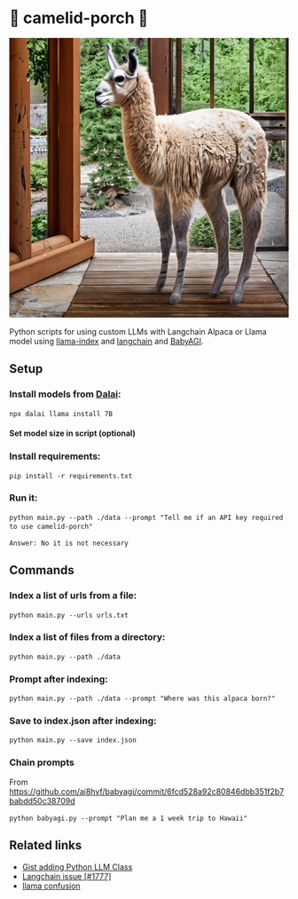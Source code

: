 # 🐪 camelid-porch 🦙 

![](./camelid.jpeg)

Python scripts for using custom LLMs with Langchain Alpaca or Llama model using [llama-index](https://github.com/jerryjliu/llama_index) and [langchain](https://github.com/hwchase17/langchain) and [BabyAGI]().

## Setup

### Install models from [Dalai](https://github.com/cocktailpeanut/dalai):

```
npx dalai llama install 7B
```
  
#### Set model size in script (optional)

### Install requirements:

```
pip install -r requirements.txt
```

### Run it:
```
python main.py --path ./data --prompt "Tell me if an API key required to use camelid-porch"
```

```
Answer: No it is not necessary
```

## Commands

### Index a list of urls from a file:

```
python main.py --urls urls.txt
```

### Index a list of files from a directory:

```
python main.py --path ./data
```

### Prompt after indexing:

```
python main.py --path ./data --prompt "Where was this alpaca born?"
```

### Save to index.json after indexing:

```
python main.py --save index.json
```


### Chain prompts 
From https://github.com/ai8hyf/babyagi/commit/6fcd528a92c80846dbb351f2b7babdd50c38709d

```
python babyagi.py --prompt "Plan me a 1 week trip to Hawaii"
```

## Related links
* [Gist adding Python LLM Class](https://gist.github.com/lukestanley/6517823485f88a40a09979c1a19561ce_)
* [Langchain issue [#1777]](https://github.com/hwchase17/langchain/issues/1777)
* [llama confusion](https://github.com/yoheinakajima/babyagi/issues/130)